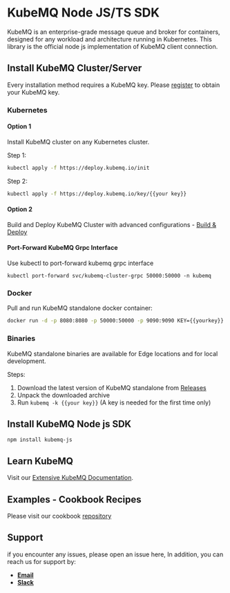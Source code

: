 # KubeMQ Node JS/TS SDK

KubeMQ is an enterprise-grade message queue and broker for containers, designed for any workload and architecture running in Kubernetes.
This library is the official node js implementation of KubeMQ client connection.


## Install KubeMQ Cluster/Server

Every installation method requires a KubeMQ key.
Please [register](https://account.kubemq.io/login/register) to obtain your KubeMQ key.

### Kubernetes
#### Option 1

Install KubeMQ cluster on any Kubernetes cluster.

Step 1:

``` bash
kubectl apply -f https://deploy.kubemq.io/init
```

Step 2:

``` bash
kubectl apply -f https://deploy.kubemq.io/key/{{your key}}
```
#### Option 2

Build and Deploy KubeMQ Cluster with advanced configurations - [Build & Deploy](https://build.kubemq.io/)

#### Port-Forward KubeMQ Grpc Interface

Use kubectl to port-forward kubemq grpc interface
```
kubectl port-forward svc/kubemq-cluster-grpc 50000:50000 -n kubemq
```

### Docker

Pull and run KubeMQ standalone docker container:
``` bash
docker run -d -p 8080:8080 -p 50000:50000 -p 9090:9090 KEY={{yourkey}} kubemq/kubemq-standalone:latest
```

### Binaries

KubeMQ standalone binaries are available for Edge locations and for local development.

Steps:

1. Download the latest version of KubeMQ standalone from [Releases](https://github.com/kubemq-io/kubemq/releases)
2. Unpack the downloaded archive
3. Run ```kubemq -k {{your key}}``` (A key is needed for the first time only)

## Install KubeMQ Node js SDK

```
npm install kubemq-js
```

## Learn KubeMQ
Visit our [Extensive KubeMQ Documentation](https://docs.kubemq.io/).

## Examples - Cookbook Recipes
Please visit our cookbook [repository](https://github.com/kubemq-io/node-sdk-cookbook)


## Support
if you encounter any issues, please open an issue here,
In addition, you can reach us for support by:
- [**Email**](mailto://support@kubemq.io)
- [**Slack**](https://kubmq.slack.com)
